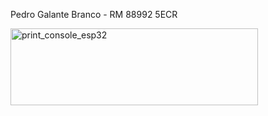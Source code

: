 Pedro Galante Branco - RM 88992
5ECR

<img width="396" height="123" alt="print_console_esp32" src="https://github.com/user-attachments/assets/a78b2bcc-ae60-4fb5-8637-010474605942" />

